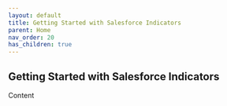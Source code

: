 ```yaml
---
layout: default
title: Getting Started with Salesforce Indicators
parent: Home
nav_order: 20
has_children: true
---
```


## Getting Started with Salesforce Indicators

Content